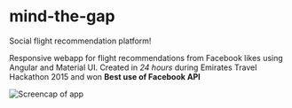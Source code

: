 # mind-the-gap
Social flight recommendation platform!

Responsive webapp for flight recommendations from Facebook likes using Angular and Material UI. 
Created in *24 hours* during Emirates Travel Hackathon 2015 and won **Best use of Facebook API**

<img src="walkthrough.gif" alt="Screencap of app">

